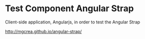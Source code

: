 # Test Component Angular Strap

Client-side application, Angularjs, in order to test the Angular Strap

http://mgcrea.github.io/angular-strap/


